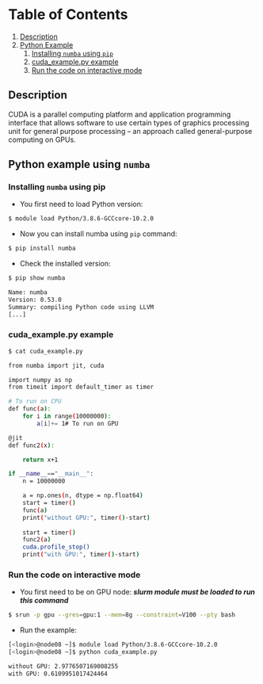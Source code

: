 # Table of Contents
1. [Description](#1)
2. [Python Example](#3)
    1. [Installing `numba` using `pip`](#4)
    2. [cuda_example.py example](#5)
    3. [Run the code on interactive mode](#6)

## Description <a name="1"></a>
CUDA is a parallel computing platform and application programming interface that allows software to use certain types of graphics processing unit for general purpose processing – an approach called general-purpose computing on GPUs.

## Python example using `numba` <a name="3"></a>

### Installing `numba` using pip <a name="4"></a>

- You first need to load Python version:
```sh
$ module load Python/3.8.6-GCCcore-10.2.0
```
- Now you can install numba using `pip` command:
```sh
$ pip install numba
```
- Check the installed version:
```sh
$ pip show numba

Name: numba
Version: 0.53.0
Summary: compiling Python code using LLVM
[...]
```

### cuda_example.py example <a name="5"></a>

```sh
$ cat cuda_example.py

from numba import jit, cuda

import numpy as np
from timeit import default_timer as timer

# To run on CPU
def func(a):
    for i in range(10000000):
        a[i]+= 1# To run on GPU

@jit
def func2(x):

    return x+1

if __name__=="__main__":
    n = 10000000

    a = np.ones(n, dtype = np.float64)    
    start = timer()
    func(a)
    print("without GPU:", timer()-start)    
    
    start = timer()
    func2(a)
    cuda.profile_stop()
    print("with GPU:", timer()-start)
```

### Run the code on interactive mode <a name="6"></a>

- You first need to be on GPU node: ***slurm module must be loaded to run this command***
```sh
$ srun -p gpu --gres=gpu:1 --mem=8g --constraint=V100 --pty bash
```

- Run the example:

```sh
[<login>@node08 ~]$ module load Python/3.8.6-GCCcore-10.2.0
[<login>@node08 ~]$ python cuda_example.py

without GPU: 2.9776507169008255
with GPU: 0.6109951017424464
```
